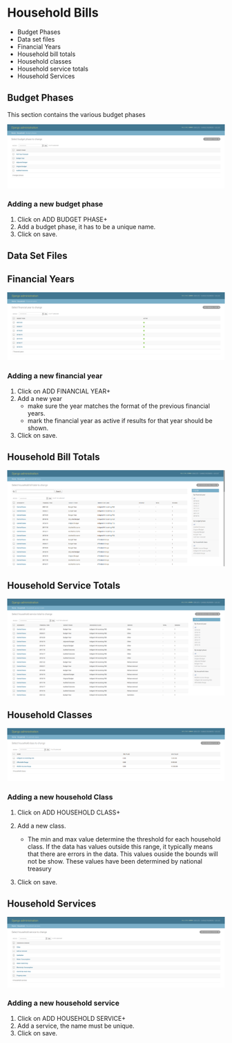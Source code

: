 # Household Bills

* Budget Phases
* Data set files
* Financial Years
* Household bill totals
* Household classes
* Household service totals
* Household Services

## Budget Phases

This section contains the various budget phases

![Budget Phases](../.gitbook/assets/h_budget.png)

### Adding a new budget phase

1. Click on ADD BUDGET PHASE+
2. Add a budget phase, it has to be a unique name.
3. Click on save.

## Data Set Files



## Financial Years

![Financial Years](../.gitbook/assets/h_finance.png)

### Adding a new financial year

1. Click on ADD FINANCIAL YEAR+
2. Add a new year
   * make sure the year matches the format of the previous financial years.
   * mark the financial year as active if results for that year should be shown.
3. Click on save.



## Household Bill Totals

![](../.gitbook/assets/h_bill_total.png)



## Household Service Totals

![](../.gitbook/assets/h_service_total.png)

## Household Classes

![](../.gitbook/assets/h_class.png)

### Adding a new household Class

1. Click on ADD HOUSEHOLD CLASS+
2. Add a new class.

   * The min and max value determine the threshold for each household class. If the data has values outside this range, it typically means that there are errors in the data. This values ouside the bounds will not be show. These values have been determined by national treasury

3. Click on save.

## Household Services

![Household Services](../.gitbook/assets/h_service.png)

### Adding a new household service

1. Click on ADD HOUSEHOLD SERVICE+
2. Add a service, the name must be unique.
3. Click on save.

